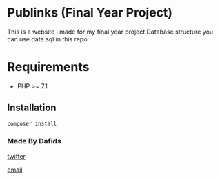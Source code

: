 # Publinks (Final Year Project)

This is a website i made for my final year project
Database structure you can use data.sql in this repo


Requirements
============

* PHP >= 7.1

## Installation
```bash
composer install
```

### Made By Dafids
[twitter](https://twitter.com/youglh)

[email](mailto:dafids321@gmail.com)
